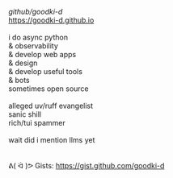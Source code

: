 *github/goodki-d*  
https://goodki-d.github.io
<br/>
<br/>
i do async python  
& observability  
& develop web apps  
& design   
& develop useful tools   
& bots  
sometimes open source  
<br/>
alleged uv/ruff evangelist  
sanic shill  
rich/tui spammer  
<br/>
wait did i mention llms yet
<br/>
<br/>
<br/>
ᕕ( ᐛ )ᕗ Gists: https://gist.github.com/goodki-d
